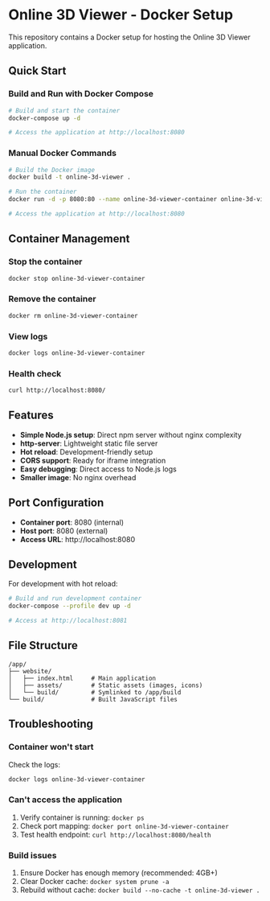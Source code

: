 # Online 3D Viewer - Docker Setup

This repository contains a Docker setup for hosting the Online 3D Viewer application.

## Quick Start

### Build and Run with Docker Compose
```bash
# Build and start the container
docker-compose up -d

# Access the application at http://localhost:8080
```

### Manual Docker Commands
```bash
# Build the Docker image
docker build -t online-3d-viewer .

# Run the container
docker run -d -p 8080:80 --name online-3d-viewer-container online-3d-viewer

# Access the application at http://localhost:8080
```

## Container Management

### Stop the container
```bash
docker stop online-3d-viewer-container
```

### Remove the container
```bash
docker rm online-3d-viewer-container
```

### View logs
```bash
docker logs online-3d-viewer-container
```

### Health check
```bash
curl http://localhost:8080/
```

## Features

- **Simple Node.js setup**: Direct npm server without nginx complexity
- **http-server**: Lightweight static file server
- **Hot reload**: Development-friendly setup
- **CORS support**: Ready for iframe integration
- **Easy debugging**: Direct access to Node.js logs
- **Smaller image**: No nginx overhead

## Port Configuration

- **Container port**: 8080 (internal)
- **Host port**: 8080 (external)
- **Access URL**: http://localhost:8080

## Development

For development with hot reload:
```bash
# Build and run development container
docker-compose --profile dev up -d

# Access at http://localhost:8081
```

## File Structure

```
/app/
├── website/
│   ├── index.html     # Main application
│   ├── assets/        # Static assets (images, icons)
│   └── build/         # Symlinked to /app/build
└── build/             # Built JavaScript files
```

## Troubleshooting

### Container won't start
Check the logs:
```bash
docker logs online-3d-viewer-container
```

### Can't access the application
1. Verify container is running: `docker ps`
2. Check port mapping: `docker port online-3d-viewer-container`
3. Test health endpoint: `curl http://localhost:8080/health`

### Build issues
1. Ensure Docker has enough memory (recommended: 4GB+)
2. Clear Docker cache: `docker system prune -a`
3. Rebuild without cache: `docker build --no-cache -t online-3d-viewer .`
